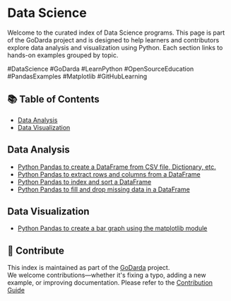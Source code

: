 # Data Science

Welcome to the curated index of Data Science programs. This page is part of the GoDarda project and is designed to help learners and contributors explore data analysis and visualization using Python. Each section links to hands-on examples grouped by topic.

#DataScience #GoDarda #LearnPython #OpenSourceEducation #PandasExamples #Matplotlib #GitHubLearning

## 📚 Table of Contents

- [Data Analysis](#data-analysis)
- [Data Visualization](#data-visualization)

## Data Analysis

- [Python Pandas to create a DataFrame from CSV file, Dictionary, etc.](https://godarda.in/ds/analysis/gdkzmpr)  
- [Python Pandas to extract rows and columns from a DataFrame](https://godarda.in/ds/analysis/gdvoktc)  
- [Python Pandas to index and sort a DataFrame](https://godarda.in/ds/analysis/gdwdghw)  
- [Python Pandas to fill and drop missing data in a DataFrame](https://godarda.in/ds/analysis/gdwvkyk)

## Data Visualization

- [Python Pandas to create a bar graph using the matplotlib module](https://godarda.in/ds/visualization/gdleovy)

## 🤝 Contribute

This index is maintained as part of the [GoDarda](https://github.com/godarda) project.  
We welcome contributions—whether it's fixing a typo, adding a new example, or improving documentation. Please refer to the [Contribution Guide](https://github.com/godarda/godarda.in/blob/main/CONTRIBUTING.md)